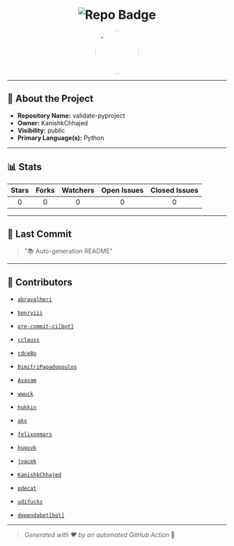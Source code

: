 <h1 align="center">
    <img src="https://img.shields.io/badge/validate-pyproject-🎯-blueviolet?style=for-the-badge" alt="Repo Badge">
  </h1>
  
  <p align="center">
    <img src="https://avatars.githubusercontent.com/u/121193249?v=4" width="100" style="border-radius:50%;">
  </p>
  
  ---
  
  ## 📖 About the Project
  - **Repository Name:** validate-pyproject
  - **Owner:** KanishkChhajed
  - **Visibility:** public
  - **Primary Language(s):** Python
  
  ---
  
  ## 📊 Stats
  
  | Stars | Forks | Watchers | Open Issues | Closed Issues |
  |:----:|:-----:|:--------:|:-----------:|:-------------:|
  | 0 | 0 | 0 | 0 | 0 |
  
  ---
  
  ## 📢 Last Commit
  
  > "📚 Auto-generation README"
  
  ---
  
  ## 🤝 Contributors
  
  
  - [`abravalheri`](#)
  
  - [`henryiii`](#)
  
  - [`pre-commit-ci[bot]`](#)
  
  - [`cclauss`](#)
  
  - [`cdce8p`](#)
  
  - [`DimitriPapadopoulos`](#)
  
  - [`Avasam`](#)
  
  - [`wwuck`](#)
  
  - [`hukkin`](#)
  
  - [`akx`](#)
  
  - [`felixonmars`](#)
  
  - [`hugovk`](#)
  
  - [`jvacek`](#)
  
  - [`KanishkChhajed`](#)
  
  - [`pdecat`](#)
  
  - [`udifuchs`](#)
  
  - [`dependabot[bot]`](#)
  
  
  ---
  
  > *Generated with ❤️ by an automated GitHub Action* 🚀
  